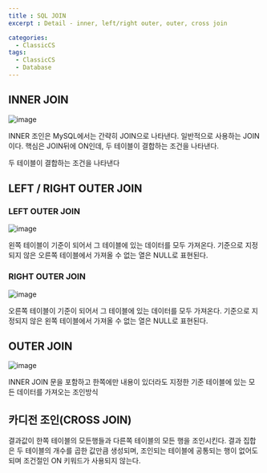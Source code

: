 ```yaml
---
title : SQL JOIN
excerpt : Detail - inner, left/right outer, outer, cross join

categories:
  - ClassicCS
tags:
  - ClassicCS
  - Database
---
```


## INNER JOIN

![image](https://user-images.githubusercontent.com/44635266/67620602-a79b9780-f843-11e9-8332-1fe6b808df5c.png)

INNER 조인은 MySQL에서는 간략히 JOIN으로 나타낸다. 일반적으로 사용하는 JOIN 이다. 핵심은 JOIN뒤에 ON인데, 두 테이블이 결합하는 조건을 나타낸다. 

두 테이블이 결합하는 조건을 나타낸다

## LEFT / RIGHT OUTER JOIN

### LEFT OUTER JOIN

![image](https://user-images.githubusercontent.com/44635266/67620603-a9655b00-f843-11e9-97a6-34053a6becce.png)

왼쪽 테이블이 기준이 되어서 그 테이블에 있는 데이터를 모두 가져온다. 기준으로 지정되지 않은 오른쪽 테이블에서 가져올 수 없는 열은 NULL로 표현된다.

### RIGHT OUTER JOIN

![image](https://user-images.githubusercontent.com/44635266/67620604-a9fdf180-f843-11e9-9278-2dc99d1096a4.png)

오른쪽 테이블이 기준이 되어서 그 테이블에 있는 데이터를 모두 가져온다. 기준으로 지정되지 않은 왼쪽 테이블에서 가져올 수 없는 열은 NULL로 표현된다.

## OUTER JOIN

![image](https://user-images.githubusercontent.com/44635266/67620605-abc7b500-f843-11e9-8773-b1e609e8fda5.png)


INNER JOIN 문을 포함하고 한쪽에만 내용이 있더라도 지정한 기준 테이블에 있는 모든 데이터를 가져오는 조인방식

## 카디전 조인(CROSS JOIN)

결과값이 한쪽 테이블의 모든행들과 다른쪽 테이블의 모든 행을 조인시킨다.
결과 집합은 두 테이블의 개수를 곱한 값만큼 생성되며, 조인되는 테이블에 공통되는 행이 없어도 되며 조건절인 ON 키워드가 사용되지 않는다.

